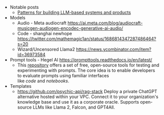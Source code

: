 

- Notable posts
	- [Patterns for building LLM-based systems and products](https://eugeneyan.com/writing/llm-patterns/)
- Models
	- Audio - Meta audiocraft https://ai.meta.com/blog/audiocraft-musicgen-audiogen-encodec-generative-ai-audio/
	- Code - shanghai newhope https://twitter.com/mathemagic1an/status/1686814347287486464?s=20
	- Wizard/Uncensored Llama2 https://news.ycombinator.com/item?id=36973584
- Prompt tools - Hegel AI https://prompttools.readthedocs.io/en/latest/
	- This [repository](https://github.com/hegelai/prompttools) offers a set of free, open-source tools for testing and experimenting with prompts. The core idea is to enable developers to evaluate prompts using familiar interfaces like _code_ and _notebooks_.
- Templates
	- https://github.com/psychic-api/rag-stack Deploy a private ChatGPT alternative hosted within your VPC. Connect it to your organization's knowledge base and use it as a corporate oracle. Supports open-source LLMs like Llama 2, Falcon, and GPT4All.